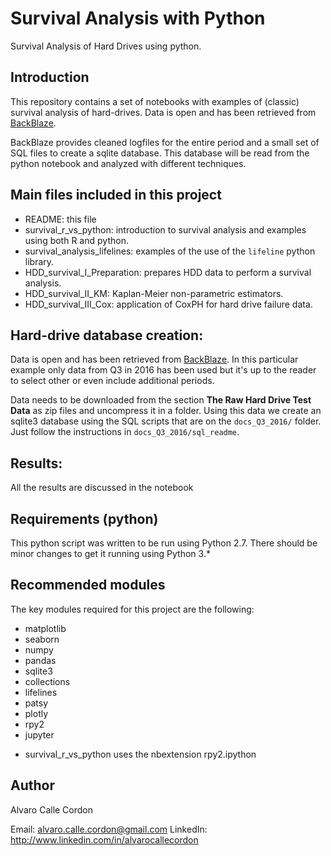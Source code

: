 # Survival Analysis with Python

Survival Analysis of Hard Drives using python.

## Introduction

This repository contains a set of notebooks with examples of (classic) survival analysis of hard-drives. Data is open and has been retrieved from [BackBlaze](https://www.backblaze.com/b2/hard-drive-test-data.html).

BackBlaze provides cleaned logfiles for the entire period and a small set of SQL files to create a sqlite database. This database will be read from the python notebook and analyzed with different techniques.

## Main files included in this project

 - README: this file
 - survival_r_vs_python: introduction to survival analysis and examples using both R and python.
 - survival_analysis_lifelines: examples of the use of the `lifeline` python library.
 - HDD_survival_I_Preparation: prepares HDD data to perform a survival analysis.
 - HDD_survival_II_KM: Kaplan-Meier non-parametric estimators.
 - HDD_survival_III_Cox: application of CoxPH for hard drive failure data.

## Hard-drive database creation:

Data is open and has been retrieved from [BackBlaze](https://www.backblaze.com/b2/hard-drive-test-data.html). In this particular example only data from Q3 in 2016 has been used but it's up to the reader to select other or even include additional periods.

Data needs to be downloaded from the section **The Raw Hard Drive Test Data** as zip files and uncompress it in a folder. Using this data we create an sqlite3 database using the SQL scripts that are on the `docs_Q3_2016/` folder. Just follow the instructions in `docs_Q3_2016/sql_readme`.

## Results:

All the results are discussed in the notebook
 
## Requirements (python)

This python script was written to be run using Python 2.7. There should be minor changes to get it running using Python 3.*

## Recommended modules

The key modules required for this project are the following:

- matplotlib
- seaborn
- numpy
- pandas
- sqlite3
- collections
- lifelines
- patsy
- plotly
- rpy2
- jupyter

* survival_r_vs_python uses the nbextension rpy2.ipython

## Author

Alvaro Calle Cordon

Email: alvaro.calle.cordon@gmail.com
LinkedIn: http://www.linkedin.com/in/alvarocallecordon
